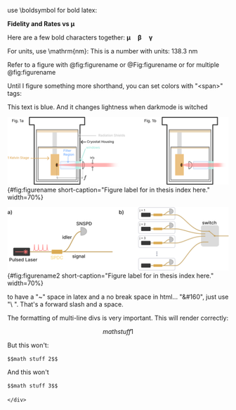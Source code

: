 

use \boldsymbol for bold latex:

**Fidelity and Rates vs $\boldsymbol \mu$**

Here are a few bold characters together: $\boldsymbol{\mu \quad \beta \quad \gamma}$

For units, use \mathrm{nm}:
This is a number with units: $138.3~\mathrm{nm}$

Refer to a figure with @fig:figurename or @Fig:figurename or for multiple @fig:figurename

Until I figure something more shorthand, you can set colors with "<span\>" tags:

<span class=blue markdown> This text is blue. And it changes lightness when darkmode is witched </span>


![**Caption title here** a) Long caption here](./figs_05/fig1b_light.svg){#fig:figurename short-caption="Figure label for in thesis index here." width=70%}

![**Caption title here** a) Long caption here](./figs_05/hsps_light.svg){#fig:figurename2 short-caption="Figure label for in thesis index here." width=70%}


to have a "~" space in latex and a no break space in html... "\&#160", just use "\ ". That's a forward slash and a space.


The formatting of multi-line divs is very important. This will render correctly:

<div class=blue markdown> 

$$math stuff 1$$

</div>

But this won't:
<div class=blue markdown> 

    $$math stuff 2$$

</div>

And this won't
    <div class=blue markdown> 

    $$math stuff 3$$

    </div>